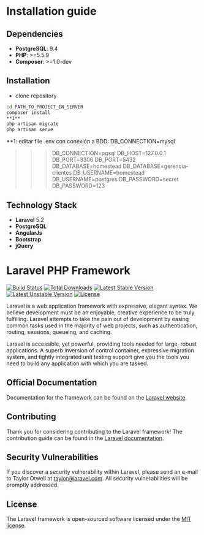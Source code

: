 # Installation guide #

## Dependencies ##
- **PostgreSQL**: 9.4
- **PHP**: >=5.5.9
- **Composer**: >=1.0-dev

## Installation ##
- clone repository

```bash
cd PATH_TO_PROJECT_IN_SERVER
composer install
**1**
php artisan migrate
php artisan serve
```
**1: editar file .env con conexión a BDD:
DB_CONNECTION=mysql
>>>DB_CONNECTION=pgsql
DB_HOST=127.0.0.1
DB_PORT=3306
>>>DB_PORT=5432
DB_DATABASE=homestead
>>>DB_DATABASE=gerencia-clientes
DB_USERNAME=homestead
>>>DB_USERNAME=postgres
DB_PASSWORD=secret
>>>DB_PASSWORD=123


## Technology Stack ##
- **Laravel** 5.2
- **PostgreSQL**
- **AngularJs**
- **Bootstrap**
- **jQuery**

# Laravel PHP Framework

[![Build Status](https://travis-ci.org/laravel/framework.svg)](https://travis-ci.org/laravel/framework)
[![Total Downloads](https://poser.pugx.org/laravel/framework/d/total.svg)](https://packagist.org/packages/laravel/framework)
[![Latest Stable Version](https://poser.pugx.org/laravel/framework/v/stable.svg)](https://packagist.org/packages/laravel/framework)
[![Latest Unstable Version](https://poser.pugx.org/laravel/framework/v/unstable.svg)](https://packagist.org/packages/laravel/framework)
[![License](https://poser.pugx.org/laravel/framework/license.svg)](https://packagist.org/packages/laravel/framework)

Laravel is a web application framework with expressive, elegant syntax. We believe development must be an enjoyable, creative experience to be truly fulfilling. Laravel attempts to take the pain out of development by easing common tasks used in the majority of web projects, such as authentication, routing, sessions, queueing, and caching.

Laravel is accessible, yet powerful, providing tools needed for large, robust applications. A superb inversion of control container, expressive migration system, and tightly integrated unit testing support give you the tools you need to build any application with which you are tasked.

## Official Documentation

Documentation for the framework can be found on the [Laravel website](http://laravel.com/docs).

## Contributing

Thank you for considering contributing to the Laravel framework! The contribution guide can be found in the [Laravel documentation](http://laravel.com/docs/contributions).

## Security Vulnerabilities

If you discover a security vulnerability within Laravel, please send an e-mail to Taylor Otwell at taylor@laravel.com. All security vulnerabilities will be promptly addressed.

## License

The Laravel framework is open-sourced software licensed under the [MIT license](http://opensource.org/licenses/MIT).